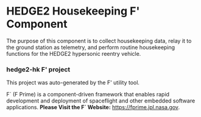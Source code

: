 # HEDGE2 Housekeeping F' Component

The purpose of this component is to collect housekeeping data, relay it to the ground station as telemetry, and perform routine housekeeping functions for the HEDGE2 hypersonic reentry vehicle.

### hedge2-hk F' project

This project was auto-generated by the F' utility tool. 

F´ (F Prime) is a component-driven framework that enables rapid development and deployment of spaceflight and other embedded software applications.
**Please Visit the F´ Website:** https://fprime.jpl.nasa.gov.

